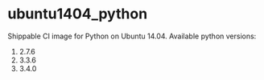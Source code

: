 ubuntu1404_python
=================

Shippable CI image for Python on Ubuntu 14.04. Available python versions:

1. 2.7.6
2. 3.3.6
3. 3.4.0
